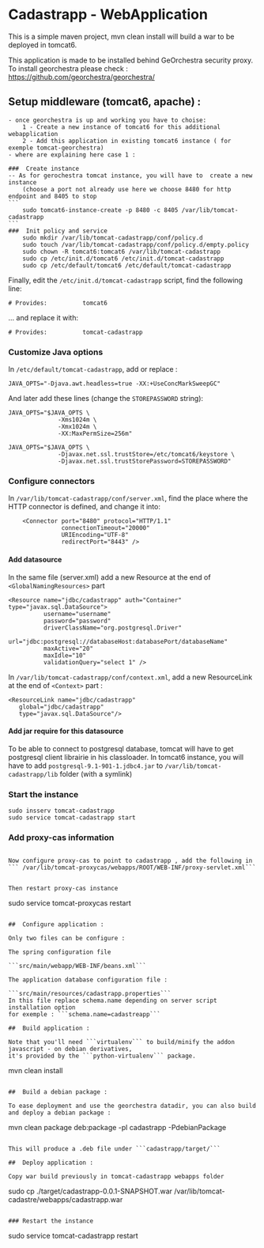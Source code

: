 Cadastrapp - WebApplication 
=========================== 

This is a simple maven project, mvn clean install will build a war to be deployed in tomcat6.

This application is made to be installed behind GeOrchestra security proxy. To install georchestra please check :  https://github.com/georchestra/georchestra/


##  Setup middleware (tomcat6, apache) :
	- once georchestra is up and working you have to choise:
		1 - Create a new instance of tomcat6 for this additional webapplication
		2 - Add this application in existing tomcat6 instance ( for exemple tomcat-georchestra)
	- where are explaining here case 1 : 
	
	###  Create instance
	-- As for gerochestra tomcat instance, you will have to  create a new instance
		(choose a port not already use here we choose 8480 for http endpoint and 8405 to stop
	```
		sudo tomcat6-instance-create -p 8480 -c 8405 /var/lib/tomcat-cadastrapp
	```
	###  Init policy and service
		sudo mkdir /var/lib/tomcat-cadastrapp/conf/policy.d
		sudo touch /var/lib/tomcat-cadastrapp/conf/policy.d/empty.policy
		sudo chown -R tomcat6:tomcat6 /var/lib/tomcat-cadastrapp
		sudo cp /etc/init.d/tomcat6 /etc/init.d/tomcat-cadastrapp
		sudo cp /etc/default/tomcat6 /etc/default/tomcat-cadastrapp

Finally, edit the ```/etc/init.d/tomcat-cadastrapp``` script, find the following line:
```
# Provides:          tomcat6
```
... and replace it with:
```
# Provides:          tomcat-cadastrapp
```

### Customize Java options

In ```/etc/default/tomcat-cadastrapp```, add or replace : 
```
JAVA_OPTS="-Djava.awt.headless=true -XX:+UseConcMarkSweepGC"
```

And later add these lines (change the ```STOREPASSWORD``` string):
```
JAVA_OPTS="$JAVA_OPTS \
              -Xms1024m \
              -Xmx1024m \
              -XX:MaxPermSize=256m"

JAVA_OPTS="$JAVA_OPTS \
              -Djavax.net.ssl.trustStore=/etc/tomcat6/keystore \
              -Djavax.net.ssl.trustStorePassword=STOREPASSWORD"
```
### Configure connectors 

In ```/var/lib/tomcat-cadastrapp/conf/server.xml```, find the place where the HTTP connector is defined, and change it into:
```
    <Connector port="8480" protocol="HTTP/1.1" 
               connectionTimeout="20000" 
               URIEncoding="UTF-8"
               redirectPort="8443" />
```

#### Add datasource
In the same file (server.xml) add a new Resource at the end of ```<GlobalNamingResources>``` part
```
<Resource name="jdbc/cadastrapp" auth="Container" type="javax.sql.DataSource">
          username="username"
          password="password"
          driverClassName="org.postgresql.Driver"
          url="jdbc:postgresql://databaseHost:databasePort/databaseName"
          maxActive="20"
          maxIdle="10"
          validationQuery="select 1" />
```

In ```/var/lib/tomcat-cadastrapp/conf/context.xml```, add a new ResourceLink at the end of ```<Context>``` part :

```
<ResourceLink name="jdbc/cadastrapp"
   global="jdbc/cadastrapp"
   type="javax.sql.DataSource"/>
```

#### Add jar require for this datasource

To be able to connect to postgresql database, tomcat will have to get postgresql client librairie in his classloader.
In tomcat6 instance, you will have to add ```postgresql-9.1-901-1.jdbc4.jar``` to ```/var/lib/tomcat-cadastrapp/lib``` folder (with a symlink)

### Start the instance

```
sudo insserv tomcat-cadastrapp
sudo service tomcat-cadastrapp start
```

### Add proxy-cas information

```

Now configure proxy-cas to point to cadastrapp , add the following in ``` /var/lib/tomcat-proxycas/webapps/ROOT/WEB-INF/proxy-servlet.xml```

```
 <entry key="cadastrapp"    value="http://localhost:8480/cadastrapp/" />

```

Then restart proxy-cas instance

```
sudo service tomcat-proxycas restart
```

##  Configure application : 

Only two files can be configure :

The spring configuration file

```src/main/webapp/WEB-INF/beans.xml``` 

The application database configuration file :

```src/main/resources/cadastrapp.properties```
In this file replace schema.name depending on server script installation option
for exemple : ```schema.name=cadastreapp```

##  Build application : 

Note that you'll need ```virtualenv``` to build/minify the addon javascript - on debian derivatives,
it's provided by the ```python-virtualenv``` package.

```
mvn clean install
```

##  Build a debian package :

To ease deployment and use the georchestra datadir, you can also build and deploy a debian package :

```
mvn clean package deb:package -pl cadastrapp -PdebianPackage
```

This will produce a .deb file under ```cadastrapp/target/```

##  Deploy application : 

Copy war build previously in tomcat-cadastrapp webapps folder

```
 sudo cp  ./target/cadastrapp-0.0.1-SNAPSHOT.war  /var/lib/tomcat-cadastre/webapps/cadastrapp.war
```

### Restart the instance

```
sudo service tomcat-cadastrapp restart
```
